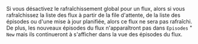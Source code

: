 Si vous désactivez le rafraîchissement global pour un flux, alors si vous
rafraîchissez la liste des flux à partir de la file d'attente, de la liste des
épisodes ou d'une mise à jour planifiée, alors ce flux ne sera pas rafraîchi. De
plus, les nouveaux épisodes du flux n'apparaîtront pas dans `Episodes` " `New`
mais ils continueront à s'afficher dans la vue des épisodes du flux.
